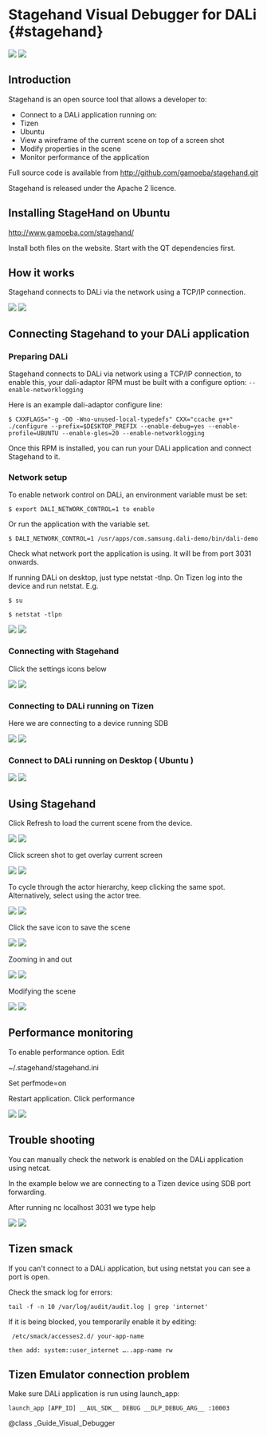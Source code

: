 <!--
/**-->

# Stagehand Visual Debugger for DALi {#stagehand}

![ ](../assets/img/stage-hand/blocks.png)
![ ](blocks.png)

## Introduction

Stagehand  is an open source tool that allows a developer to:

- Connect to a DALi application running on:
 - Tizen
 - Ubuntu
- View a wireframe of the current scene on top of a screen shot
- Modify properties in the scene
- Monitor performance of the application

  
Full source code is available from http://github.com/gamoeba/stagehand.git

Stagehand is released under the Apache 2 licence.

## Installing StageHand on Ubuntu

http://www.gamoeba.com/stagehand/

Install both files on the website. Start with the QT dependencies first.


## How it works

Stagehand connects to DALi via the network using a TCP/IP connection.
  
![ ](../assets/img/stage-hand/inner-workings.png)
![ ](inner-workings.png)

## Connecting Stagehand to your DALi application

### Preparing DALi

Stagehand connects to DALi via network using a TCP/IP connection, to enable this, your dali-adaptor RPM must be built with a configure option: `--enable-networklogging`

Here is an example dali-adaptor configure line:
~~~
$ CXXFLAGS="-g -O0 -Wno-unused-local-typedefs" CXX="ccache g++" ./configure --prefix=$DESKTOP_PREFIX --enable-debug=yes --enable-profile=UBUNTU --enable-gles=20 --enable-networklogging
~~~

Once this RPM is installed, you can run your DALi application and connect Stagehand to it.
  

### Network setup

To enable network control on DALi, an environment variable must be set:

~~~
$ export DALI_NETWORK_CONTROL=1 to enable
~~~
Or run the application with the variable set.
~~~
$ DALI_NETWORK_CONTROL=1 /usr/apps/com.samsung.dali-demo/bin/dali-demo
~~~

Check what network port the application is using. It will be from port 3031 onwards.
  
If running DALi on desktop, just type netstat -tlnp. On Tizen log into the device and run netstat. E.g.
~~~
$ su

$ netstat -tlpn
~~~

![ ](../assets/img/stage-hand/netstat.png)
![ ](netstat.png)


### Connecting with Stagehand

Click the settings icons below
  
![ ](../assets/img/stage-hand/stagehand-settings.png)
![ ](stagehand-settings.png)


### Connecting to DALi running on Tizen

Here we are connecting to a device running SDB
  
![ ](../assets/img/stage-hand/stagehand-tizen-connection.png)
![ ](stagehand-tizen-connection.png)

### Connect to DALi running on Desktop ( Ubuntu )
  
![ ](../assets/img/stage-hand/stagehand-ubuntu-connection.png)
![ ](stagehand-ubuntu-connection.png)

## Using Stagehand

Click Refresh to load the current scene from the device.
  
![ ](../assets/img/stage-hand/stagehand-refesh.png)
![ ](stagehand-refesh.png)

Click screen shot to get overlay current screen
  
![ ](../assets/img/stage-hand/stagehand-screenshot.png)
![ ](stagehand-screenshot.png)

To cycle through the actor hierarchy, keep clicking the same spot. Alternatively, select using the actor tree.

  
![ ](../assets/img/stage-hand/stagehand-mainscreen.png)
![ ](stagehand-mainscreen.png)


Click the save icon to save the scene
  
![ ](../assets/img/stage-hand/stagehand-save.png)
![ ](stagehand-save.png)

Zooming in and out
  
![ ](../assets/img/stage-hand/stagehand-zoom.png)
![ ](stagehand-zoom.png)

Modifying the scene
  
![ ](../assets/img/stage-hand/stagehand-modify.png)
![ ](stagehand-modify.png)

## Performance monitoring

To enable performance option. Edit
  
~/.stagehand/stagehand.ini
  
Set perfmode=on

Restart application. Click performance
  
![ ](../assets/img/stage-hand/stagehand-performance.png)
![ ](stagehand-performance.png)

## Trouble shooting

You can manually check the network is enabled on the DALi application using netcat.

In the example below we are connecting to a Tizen device using SDB port forwarding.
  
After running nc localhost 3031 we type help
  
![ ](../assets/img/stage-hand/stagehand-netcat.png)
![ ](stagehand-netcat.png)


## Tizen smack


If you can't connect to a DALi application, but using netstat you can see a port is open.
  
Check the smack log for errors:
~~~
tail -f -n 10 /var/log/audit/audit.log | grep 'internet'
~~~

If it is being blocked, you temporarily enable it by editing:
  
~~~
 /etc/smack/accesses2.d/ your-app-name

then add: system::user_internet …..app-name rw
~~~
## Tizen Emulator connection problem


Make sure  DALi application is run using launch_app:
~~~
launch_app [APP_ID] __AUL_SDK__ DEBUG __DLP_DEBUG_ARG__ :10003
~~~

@class _Guide_Visual_Debugger

